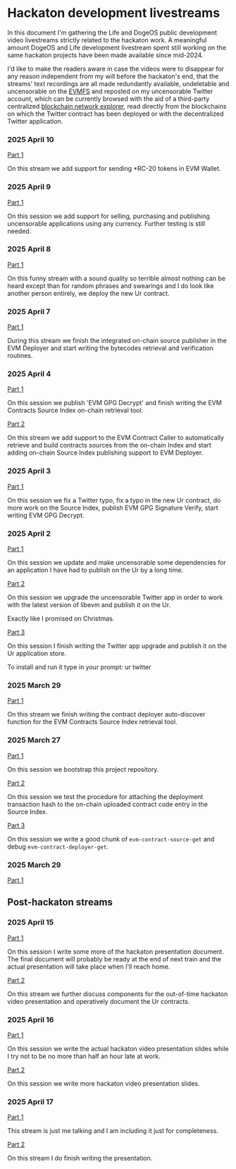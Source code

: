 # Hackaton development livestreams

In this document I'm gathering the Life and DogeOS
public development video livestreams strictly related to the hackaton
work. A meaningful amount DogeOS and Life development livestream
spent still working on the same hackaton projects have
been made available since mid-2024.

I'd like to make the readers aware in case the videos
were to disappear for any reason independent from my will
before the hackaton's end, that the streams' text recordings are all
made redundantly available, undeletable and uncensorable on the
[EVMFS](
  https://github.com/themartiancompany/evmfs)
and reposted on my uncensorable Twitter account, which can
be currently browsed with the aid of a third-party centralized
[blockchain network explorer](
  https://gnosisscan.io/address/0x7525fe558b4eafa9e6346846e4027ffab32f80a2?fadd=0x6E5163fC4BFc1511Dbe06bB605cc14a3e462332b),
read directly from the blockchains on which the Twitter
contract has been deployed or with the decentralized
Twitter application.

### 2025 April 10

[Part 1](
  https://x.com/truocolo/status/1910193024560136259)

On this stream we add support for sending \*RC-20 tokens in EVM Wallet.

### 2025 April 9

[Part 1](
  https://x.com/truocolo/status/1910046814168027450)

On this session we add support for selling, purchasing and publishing
uncensorable applications using any currency.
Further testing is still needed.

### 2025 April 8

[Part 1](
  https://x.com/truocolo/status/1909685608437449116)

On this funny stream with a sound quality so terrible almost nothing
can be heard except than for random phrases and swearings and I do
look like another person entirely, we deploy the new Ur contract.

### 2025 April 7

[Part 1](
  https://x.com/truocolo/status/1909186167766933565)

During this stream we finish the integrated on-chain source publisher
in the EVM Deployer and start writing the bytecodes retrieval
and verification routines.

### 2025 April 4

[Part 1](
  https://x.com/truocolo/status/1908266364894064949)

On this session we publish 'EVM GPG Decrypt' and finish writing the
EVM Contracts Source Index on-chain retrieval tool.

[Part 2](
  https://x.com/truocolo/status/1908354422486298819)

On this stream we add support to the EVM Contract Caller to automatically
retrieve and build contracts sources from the on-chain Index and start
adding on-chain Source Index publishing support to EVM Deployer.


### 2025 April 3

[Part 1](
  https://x.com/truocolo/status/1908023958730838270)

On this session we fix a Twitter typo, fix a typo in the new Ur contract,
do more work on the Source Index, publish EVM GPG Signature Verify,
start writing EVM GPG Decrypt.

### 2025 April 2

[Part 1](
  https://x.com/truocolo/status/1907509084112433582)

On this session we update and make uncensorable some dependencies for an
application I have had to publish on the Ur by a long time.

[Part 2](
  https://x.com/truocolo/status/1907574966389735469)

On this session we upgrade the uncensorable Twitter app in order to work
with the latest version of libevm and publish it on the Ur.

Exactly like I promised on Christmas.

[Part 3](
  https://x.com/truocolo/status/1907678374945841577)

On this session I finish writing the Twitter app upgrade and publish
it on the Ur application store.

To install and run it type in your prompt:
ur twitter

### 2025 March 29

[Part 1](
  https://x.com/truocolo/status/1906056682687406478)

On this stream we finish writing the contract deployer auto-discover function
for the EVM Contracts Source Index retrieval tool.

### 2025 March 27

[Part 1](
  https://x.com/truocolo/status/1905344423220646150)

On this session we bootstrap this project repository.

[Part 2](
  https://x.com/truocolo/status/1905392545850339593)

On this session we test the procedure for attaching the deployment transaction
hash to the on-chain uploaded contract code entry in the Source Index.

[Part 3](
  https://x.com/truocolo/status/1905491059452321802)

On this session we write a good chunk of `evm-contract-source-get`
and debug `evm-contract-deployer-get`.

### 2025 March 29

[Part 1](
  https://x.com/truocolo/status/1906056682687406478)

## Post-hackaton streams

### 2025 April 15

[Part 1](
  https://x.com/truocolo/status/1912011015241203784)

On this session I write some more of the hackaton presentation document.
The final document will probably be ready at the end of next
train and the actual presentation will take place when I'll reach home.

[Part 2](
  https://x.com/truocolo/status/1912308379332026529)

On this stream we further discuss components for the out-of-time hackaton
video presentation and operatively document the Ur contracts.

### 2025 April 16

[Part 1](
  https://x.com/truocolo/status/1912421761330585731)

On this session we write the actual hackaton video presentation slides
while I try not to be no more than half an hour late at work.

[Part 2](
  https://x.com/truocolo/status/1912536474399932442)

On this session we write more hackaton video presentation slides.

### 2025 April 17

[Part 1](
  https://x.com/truocolo/status/1912954922154229847)

This stream is just me talking and I am including it
just for completeness.

[Part 2](
  https://x.com/truocolo/status/1912992189920985526)

On this stream I do finish writing the presentation.
